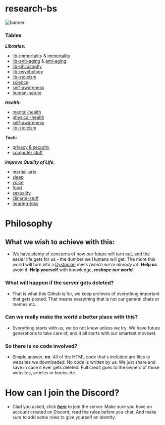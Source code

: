 # research-bs

![banner](https://user-images.githubusercontent.com/56132390/99186705-78a7da80-2752-11eb-9073-211f1ea60e35.png)

### Tables

***Libraries:***

*  [lib-immortality](https://github.com/antomuto4/research-bs/tree/main/archive/lib-immortality) & [immortality](https://github.com/antomuto4/research-bs/tree/main/archive/immortality)
*  [lib-anti-aging](https://github.com/antomuto4/research-bs/tree/main/archive/lib-anti-aging) & [anti-aging](https://github.com/antomuto4/research-bs/tree/main/archive/anti-aging)
*  [lib-philosophy](https://github.com/antomuto4/research-bs/tree/main/archive/lib-philosophy) 
*  [lib-psychology](https://github.com/antomuto4/research-bs/tree/main/archive/lib-psychology)
*  [lib-stoicism](https://github.com/antomuto4/research-bs/tree/main/archive/lib-stoicism)
*  [science](https://github.com/antomuto4/research-bs/tree/main/archive/science)
*  [self-awareness](https://github.com/antomuto4/research-bs/tree/main/archive/self-awareness)
*  [human-nature](https://github.com/antomuto4/research-bs/tree/main/archive/human-nature)

***Health:***

*  [mental-health](https://github.com/antomuto4/research-bs/tree/main/archive/mental-health)
*  [physical-health](https://github.com/antomuto4/research-bs/tree/main/archive/physical-health)
*  [self-awareness](https://github.com/antomuto4/research-bs/tree/main/archive/self-awareness)
*  [lib-stoicism](https://github.com/antomuto4/research-bs/tree/main/archive/lib-stoicism)


***Tech:***

*  [privacy & security](https://github.com/antomuto4/research-bs/tree/main/archive/privacy-and-security)
*  [computer stuff](https://github.com/antomuto4/research-bs/tree/main/archive/computer-stuff)

***Improve Quality of Life:***

*  [martial-arts](https://github.com/antomuto4/research-bs/tree/main/archive/martial-arts)
*  [sleep](https://github.com/antomuto4/research-bs/tree/main/archive/sleep)
*  [voice](https://github.com/antomuto4/research-bs/tree/main/archive/voice)
*  [food](https://github.com/antomuto4/research-bs/tree/main/archive/food)
*  [sexuality](https://github.com/antomuto4/research-bs/tree/main/archive/sexuality)
*  [climate-stuff](https://github.com/antomuto4/research-bs/tree/main/archive/climate-stuff)
*  [hearing-loss](https://github.com/antomuto4/research-bs/tree/main/archive/hearing-loss)

# Philosophy
## What we wish to achieve with this:
- We have plenty of concerns of how our future will turn out, and the easier life gets for us - the dumber we Humans will get. The more this world will turn into a [Dystopian](https://en.wikipedia.org/wiki/Dystopia) mess *(which we're already in)*. **Help us** avoid it. **Help yourself** with knowledge, ***reshape our world.***

### What will happen if the server gets deleted?
- That is what this Github is for, we keep archives of everything important that gets posted. That means everything that is not our general chats or memes etc..

### Can we really make the world a better place with this?
- Everything starts with us, we do not know unless we try. We have future generations to take care of, and it all starts with our smartest moveset.

### So there is no code involved?
- Simple answer, **no.** All of the HTML code that's included are files to websites we downloaded. No code is written by us. We just share and save in case it ever gets deleted. Full credit goes to the owners of those websites, articles or books etc..

# How can I join the Discord?
- Glad you asked, click [***here***](https://discord.gg/43RP5tgBdJ) to join the server. Make sure you have an account created on Discord, read the rules before you chat. And make sure to add some roles to give yourself an identity.
